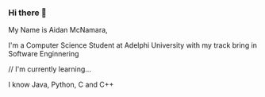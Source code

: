 ### Hi there 👋

My Name is Aidan McNamara,

I'm a Computer Science Student at Adelphi University with my track bring in Software Enginnering

// I'm currently learning...

I know Java, Python, C and C++

<!--
I'm not quite sure of what to specialize in but I am interested in Web, Mobile and Application devlopment 
-->


<!--
**Aidmac88992/Aidmac88992** is a ✨ _special_ ✨ repository because its `README.md` (this file) appears on your GitHub profile.

Here are some ideas to get you started:

- 🔭 I’m currently working on ...
- 🌱 I’m currently learning ...
- 👯 I’m looking to collaborate on ...
- 🤔 I’m looking for help with ...
- 💬 Ask me about ...
- 📫 How to reach me: ...
- 😄 Pronouns: ...
- ⚡ Fun fact: ...
-->
